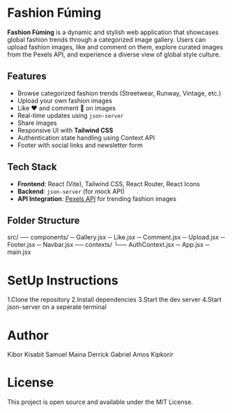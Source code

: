 # Fashion Fúming

**Fashion Fúming** is a dynamic and stylish web application that showcases global fashion trends through a categorized image gallery. Users can upload fashion images, like and comment on them, explore curated images from the Pexels API, and experience a diverse view of global style culture.


##  Features

-  Browse categorized fashion trends (Streetwear, Runway, Vintage, etc.)
- Upload your own fashion images
-  Like ❤️ and comment 💬 on images
-  Real-time updates using `json-server`
-  Share images
-  Responsive UI with **Tailwind CSS**
-  Authentication state handling using Context API
-  Footer with social links and newsletter form


##  Tech Stack

- **Frontend**: React (Vite), Tailwind CSS, React Router, React Icons
- **Backend**: `json-server` (for mock API)
- **API Integration**: [Pexels API](https://www.pexels.com/api/) for trending fashion images


##  Folder Structure

src/
── components/
  ─ Gallery.jsx
  ─ Like.jsx
  ─ Comment.jsx
  ─ Upload.jsx
  ─ Footer.jsx
  ─ Navbar.jsx
── contexts/
 └── AuthContext.jsx
  ─ App.jsx
  ─ main.jsx


# SetUp Instructions

1.Clone the repository
2.Install dependencies
3.Start the dev server
4.Start json-server on a seperate terminal


# Author

Kibor Kisabit
Samuel Maina
Derrick Gabriel
Amos Kipkorir


# License

This project is open source and available under the MIT License.

